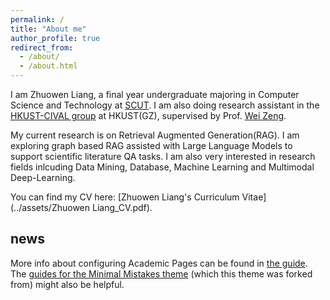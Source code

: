 ```yaml
---
permalink: /
title: "About me"
author_profile: true
redirect_from: 
  - /about/
  - /about.html
---
```

I am Zhuowen Liang, a final year undergraduate majoring in Computer Science and Technology at [SCUT](https://www.scut.edu.cn). I am also doing research assistant in the [HKUST-CIVAL group](https://hkust-cival.com/) at HKUST(GZ), supervised by Prof. [Wei Zeng](https://zeng-wei.com/).

My current research is on Retrieval Augmented Generation(RAG). I am exploring graph based RAG assisted with Large Language Models to support scientific literature QA tasks. I am also very interested in research fields inlcuding Data Mining, Database, Machine Learning and Multimodal Deep-Learning.

You can find my CV here: [Zhuowen Liang's Curriculum Vitae](../assets/Zhuowen Liang_CV.pdf).


news
------
More info about configuring Academic Pages can be found in [the guide](https://academicpages.github.io/markdown/). The [guides for the Minimal Mistakes theme](https://mmistakes.github.io/minimal-mistakes/docs/configuration/) (which this theme was forked from) might also be helpful.
